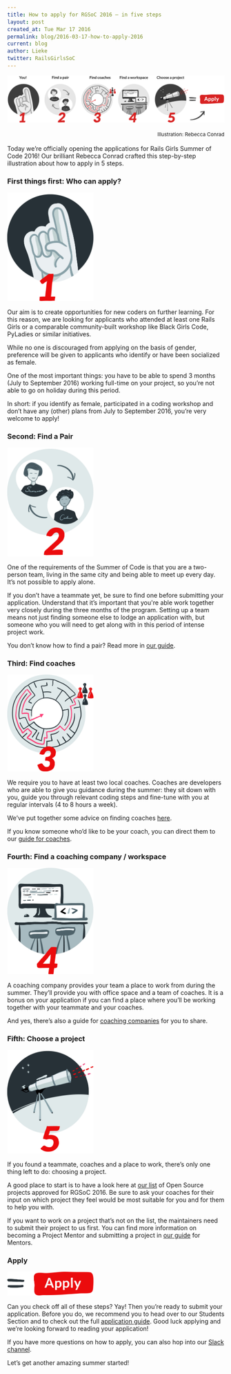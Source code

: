 ```yaml
---
title: How to apply for RGSoC 2016 — in five steps
layout: post
created_at: Tue Mar 17 2016
permalink: blog/2016-03-17-how-to-apply-2016
current: blog
author: Lieke
twitter: RailsGirlsSoC
---
```


![](/img/blog/2016/howtoapply_2016.png)

<div style="text-align:right"><small>Illustration: Rebecca Conrad</small></div>
<br>
Today we’re officially opening the applications for Rails Girls Summer of Code 2016! Our brilliant Rebecca Conrad crafted this step-by-step illustration about how to apply in 5 steps.

### First things first: Who can apply?

<img src="/img/blog/2016/you.jpg" style="width:200px">

Our aim is to create opportunities for new coders on further learning. For this reason, we are looking for applicants who attended at least one Rails Girls or a comparable community-built workshop like Black Girls Code, PyLadies or similar initiatives.

While no one is discouraged from applying on the basis of gender, preference will be given to applicants who identify or have been socialized as female.

One of the most important things: you have to be able to  spend 3 months (July to September 2016) working full-time on your project, so you’re not able to go on holiday during this period.

In short: if you identify as female, participated in a coding workshop and don’t have any (other) plans from July to September 2016, you’re very welcome to apply!

### Second: Find a Pair

<img src="/img/blog/2016/pair.jpg" style="width:200px">

One of the requirements of the Summer of Code is that you are a two-person team, living in the same city and being able to meet up every day. It’s not possible to apply alone.

If you don’t have a teammate yet, be sure to find one before submitting your application. Understand that it’s important that you're able work together very closely during the three months of the program. Setting up a team means not just finding someone else to lodge an application with, but someone who you will need to get along with in this period of intense project work.

You don’t know how to find a pair? Read more in [our guide](http://railsgirlssummerofcode.org/students/finding-your-team/).

### Third: Find coaches

<img src="/img/blog/2016/coaches.jpg" style="width:200px">

We require you to have at least two local coaches. Coaches are developers who are able to give you guidance during the summer: they sit down with you, guide you through relevant coding steps and fine-tune with you at regular intervals (4 to 8 hours a week).

We’ve put together some advice on finding coaches [here](http://railsgirlssummerofcode.org/students/finding-your-team/).

If you know someone who’d like to be your coach, you can direct them to our [guide for coaches](http://railsgirlssummerofcode.org/guide/coaching/).

### Fourth: Find a coaching company / workspace

<img src="/img/blog/2016/workspace.jpg" style="width:200px">

A coaching company provides your team a place to work from during the summer. They’ll provide you with office space and a team of coaches. It is a bonus on your application if you can find a place where you’ll be working together with your teammate and your coaches.

And yes, there’s also a guide for [coaching companies](http://railsgirlssummerofcode.org/guide/coaching-company/) for you to share.

### Fifth: Choose a project

<img src="/img/blog/2016/project.jpg" style="width:200px">

If you found a teammate, coaches and a place to work, there’s only one thing left to do: choosing a project.

A good place to start is to have a look here at [our list](https://teams.railsgirlssummerofcode.org/projects) of Open Source projects approved for RGSoC 2016. Be sure to ask your coaches for their input on which project they feel would be most suitable for you and for them to help you with.

If you want to work on a project that’s not on the list, the maintainers need to submit their project to us first. You can find more information on becoming a Project Mentor and submitting a project in [our guide](http://railsgirlssummerofcode.org/guide/projects/) for Mentors.

### Apply

<img src="/img/blog/2016/apply.jpg" style="width:200px">

Can you check off all of these steps? Yay! Then you’re ready to submit your application. Before you do, we recommend you to head over to our Students Section and to check out the full [application guide](http://railsgirlssummerofcode.org/students/application/). Good luck applying and we’re looking forward to reading your application!

If you have more questions on how to apply, you can also hop into our [Slack channel](https://rgsoc-slack-inviter.herokuapp.com/).

Let’s get another amazing summer started!
